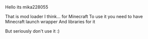 Hello its mika228055

That is mod loader I think... for Minecraft
To use it you need to have Minecraft launch wrapper
And libraries for it

But seriously don't use it
:)
